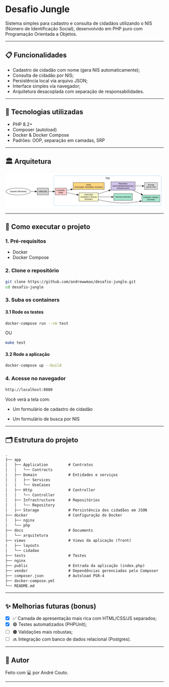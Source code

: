 # Desafio Jungle

Sistema simples para cadastro e consulta de cidadãos utilizando o NIS (Número de Identificação Social), desenvolvido em PHP puro com Programação Orientada a Objetos.

---

## 📋 Funcionalidades

-   Cadastro de cidadão com nome (gera NIS automaticamente);
-   Consulta de cidadão por NIS;
-   Persistência local via arquivo JSON;
-   Interface simples via navegador;
-   Arquitetura desacoplada com separação de responsabilidades.

---

## 🧰 Tecnologias utilizadas

-   PHP 8.2+
-   Composer (autoload)
-   Docker & Docker Compose
-   Padrões: OOP, separação em camadas, SRP

---

## 🏛️ Arquitetura

![Arquitetura](docs/arquitetura/arquitetura.svg)

---

## 🚀 Como executar o projeto

### 1. Pré-requisitos

-   Docker
-   Docker Compose

### 2. Clone o repositório

```bash
git clone https://github.com/andrewwmax/desafio-jungle.git
cd desafio-jungle
```

### 3. Suba os containers

#### 3.1 Rode os testes

```bash
docker-compose run --rm test
```

OU

```bash
make test
```

#### 3.2 Rode a aplicação

```bash
docker-compose up --build
```

### 4. Acesse no navegador

```bash
http://localhost:8080
```

Você verá a tela com:

-   Um formulário de cadastro de cidadão

-   Um formulário de busca por NIS

---

## 🗂️ Estrutura do projeto

```
.
├── app
│   ├── Application         # Contratos
│   │   └── Contracts
│   ├── Domain              # Entidades e serviços
│   │   ├── Services
│   │   └── UseCases
│   ├── Http                # Controller
│   │   └── Controller
│   ├── Infrastructure      # Repositórios
│   │   └── Repository
│   ├── Storage             # Persistência dos cidadãos em JSON
├── docker                  # Configuração do Docker
│   ├── nginx
│   └── php
├── docs                    # Documents
│   └── arquitetura
├── views                   # Views da aplicação (front)
|   ├── layouts
│   └── cidadao
├── tests                   # Testes
├── nginx
├── public                  # Entrada da aplicação (index.php)
├── vendor                  # Dependências gerenciadas pelo Composer
├── composer.json           # Autoload PSR-4
├── docker-compose.yml
└── README.md

```

---

## ✨ Melhorias futuras (bonus)

-   [x] ✅ Camada de apresentação mais rica com HTML/CSS/JS separados;
-   [x] 🟢 Testes automatizados (PHPUnit);
-   [ ] 🟠 Validações mais robustas;
-   [ ] 🔜 Integração com banco de dados relacional (Postgres).

---

## 👤 Autor

Feito com 💻 por André Couto.

---

